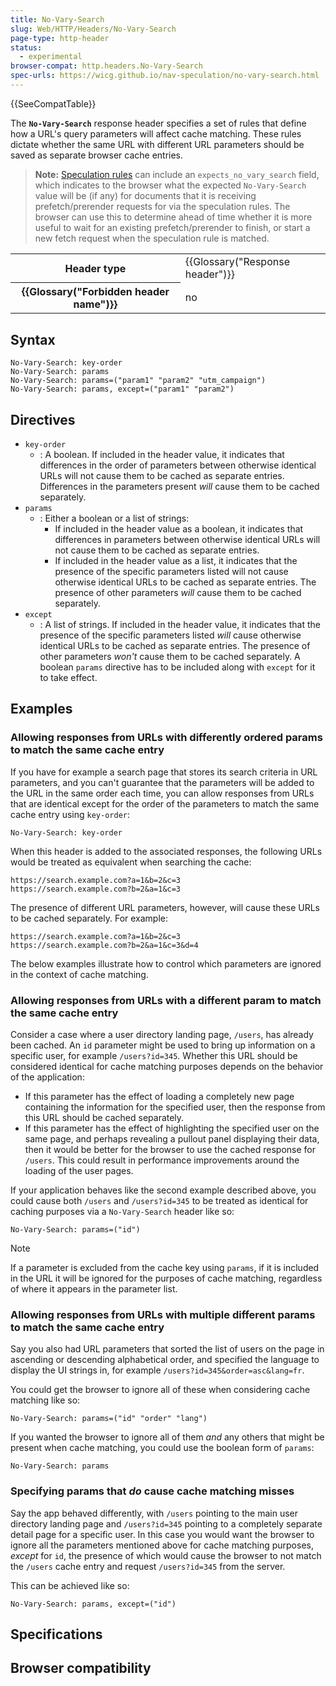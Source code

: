 ```yaml
---
title: No-Vary-Search
slug: Web/HTTP/Headers/No-Vary-Search
page-type: http-header
status:
  - experimental
browser-compat: http.headers.No-Vary-Search
spec-urls: https://wicg.github.io/nav-speculation/no-vary-search.html
---
```


{{SeeCompatTable}}

The **`No-Vary-Search`** response header specifies a set of rules that define how a URL's query parameters will affect cache matching. These rules dictate whether the same URL with different URL parameters should be saved as separate browser cache entries.

> **Note:** [Speculation rules](/Web/API/Speculation_Rules_API) can include an `expects_no_vary_search` field, which indicates to the browser what the expected `No-Vary-Search` value will be (if any) for documents that it is receiving prefetch/prerender requests for via the speculation rules. The browser can use this to determine ahead of time whether it is more useful to wait for an existing prefetch/prerender to finish, or start a new fetch request when the speculation rule is matched.

<table class="properties">
  <tbody>
    <tr>
      <th scope="row">Header type</th>
      <td>{{Glossary("Response header")}}</td>
    </tr>
    <tr>
      <th scope="row">{{Glossary("Forbidden header name")}}</th>
      <td>no</td>
    </tr>
  </tbody>
</table>

## Syntax

```http
No-Vary-Search: key-order
No-Vary-Search: params
No-Vary-Search: params=("param1" "param2" "utm_campaign")
No-Vary-Search: params, except=("param1" "param2")
```

## Directives

- `key-order`
  - : A boolean. If included in the header value, it indicates that differences in the order of parameters between otherwise identical URLs will not cause them to be cached as separate entries. Differences in the parameters present _will_ cause them to be cached separately.
- `params`
  - : Either a boolean or a list of strings:
    - If included in the header value as a boolean, it indicates that differences in parameters between otherwise identical URLs will not cause them to be cached as separate entries.
    - If included in the header value as a list, it indicates that the presence of the specific parameters listed will not cause otherwise identical URLs to be cached as separate entries. The presence of other parameters _will_ cause them to be cached separately.
- `except`
  - : A list of strings. If included in the header value, it indicates that the presence of the specific parameters listed _will_ cause otherwise identical URLs to be cached as separate entries. The presence of other parameters _won't_ cause them to be cached separately. A boolean `params` directive has to be included along with `except` for it to take effect.

## Examples

### Allowing responses from URLs with differently ordered params to match the same cache entry

If you have for example a search page that stores its search criteria in URL parameters, and you can't guarantee that the parameters will be added to the URL in the same order each time, you can allow responses from URLs that are identical except for the order of the parameters to match the same cache entry using `key-order`:

```http
No-Vary-Search: key-order
```

When this header is added to the associated responses, the following URLs would be treated as equivalent when searching the cache:

```plain
https://search.example.com?a=1&b=2&c=3
https://search.example.com?b=2&a=1&c=3
```

The presence of different URL parameters, however, will cause these URLs to be cached separately. For example:

```plain
https://search.example.com?a=1&b=2&c=3
https://search.example.com?b=2&a=1&c=3&d=4
```

The below examples illustrate how to control which parameters are ignored in the context of cache matching.

### Allowing responses from URLs with a different param to match the same cache entry

Consider a case where a user directory landing page, `/users`, has already been cached. An `id` parameter might be used to bring up information on a specific user, for example `/users?id=345`. Whether this URL should be considered identical for cache matching purposes depends on the behavior of the application:

- If this parameter has the effect of loading a completely new page containing the information for the specified user, then the response from this URL should be cached separately.
- If this parameter has the effect of highlighting the specified user on the same page, and perhaps revealing a pullout panel displaying their data, then it would be better for the browser to use the cached response for `/users`. This could result in performance improvements around the loading of the user pages.

If your application behaves like the second example described above, you could cause both `/users` and `/users?id=345` to be treated as identical for caching purposes via a `No-Vary-Search` header like so:

```http
No-Vary-Search: params=("id")
```

> [!NOTE]
> If a parameter is excluded from the cache key using `params`, if it is included in the URL it will be ignored for the purposes of cache matching, regardless of where it appears in the parameter list.

### Allowing responses from URLs with multiple different params to match the same cache entry

Say you also had URL parameters that sorted the list of users on the page in ascending or descending alphabetical order, and specified the language to display the UI strings in, for example `/users?id=345&order=asc&lang=fr`.

You could get the browser to ignore all of these when considering cache matching like so:

```http
No-Vary-Search: params=("id" "order" "lang")
```

If you wanted the browser to ignore all of them _and_ any others that might be present when cache matching, you could use the boolean form of `params`:

```http
No-Vary-Search: params
```

### Specifying params that _do_ cause cache matching misses

Say the app behaved differently, with `/users` pointing to the main user directory landing page and `/users?id=345` pointing to a completely separate detail page for a specific user. In this case you would want the browser to ignore all the parameters mentioned above for cache matching purposes, _except_ for `id`, the presence of which would cause the browser to not match the `/users` cache entry and request `/users?id=345` from the server.

This can be achieved like so:

```http
No-Vary-Search: params, except=("id")
```

## Specifications



## Browser compatibility


